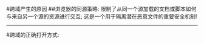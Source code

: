 #跨域产生的原因
##浏览器的同源策略:
  限制了从同一个源加载的文档或脚本如何与来自另一个源的资源进行交互; 这是一个用于隔离潜在恶意文件的重要安全机制!
    
---

#跨域的正确打开方式:
